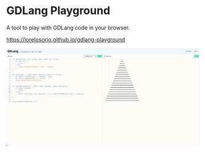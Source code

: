 # GDLang Playground

A tool to play with GDLang code in your browser.

https://jorelosorio.github.io/gdlang-playground

<img src="assets/screenshot.png" />
